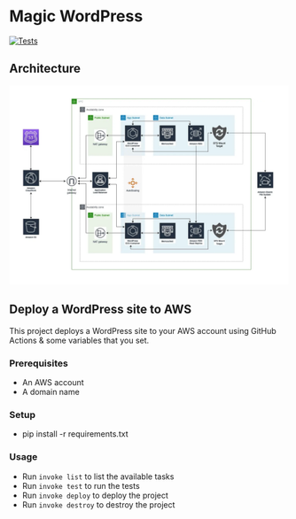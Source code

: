 # Magic WordPress

[![Tests](https://github.com/Elevator-Robot/magic-wordpress/actions/workflows/ci.yml/badge.svg?branch=main)](https://github.com/Elevator-Robot/magic-wordpress/actions/workflows/ci.yml)

## Architecture
![architecture](docs/images/wordpress.drawio.webp)

## Deploy a WordPress site to AWS

This project deploys a WordPress site to your AWS account using GitHub Actions & some variables that you set.

### Prerequisites

- An AWS account
- A domain name

### Setup

- pip install -r requirements.txt

### Usage
- Run `invoke list` to list the available tasks
- Run `invoke test` to run the tests
- Run `invoke deploy` to deploy the project
- Run `invoke destroy` to destroy the project
